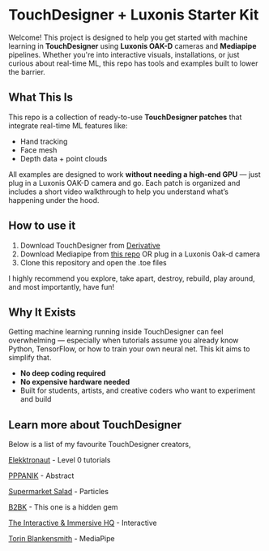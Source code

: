 # TouchDesigner + Luxonis Starter Kit

Welcome! This project is designed to help you get started with machine learning in **TouchDesigner** using **Luxonis OAK-D** cameras and **Mediapipe** pipelines. Whether you're into interactive visuals, installations, or just curious about real-time ML, this repo has tools and examples built to lower the barrier.

## What This Is

This repo is a collection of ready-to-use **TouchDesigner patches** that integrate real-time ML features like:

- Hand tracking
- Face mesh
- Depth data + point clouds

All examples are designed to work **without needing a high-end GPU** — just plug in a Luxonis OAK-D camera and go. Each patch is organized and includes a short video walkthrough to help you understand what’s happening under the hood.

## How to use it 
1. Download TouchDesigner from [Derivative](https://derivative.ca/)
2. Download Mediapipe from [this repo](https://github.com/torinmb/mediapipe-touchdesigner) OR plug in a Luxonis Oak-d camera
4. Clone this repository and open the .toe files
   
I highly recommend you explore, take apart, destroy, rebuild, play around, and most importantly, have fun!

## Why It Exists

Getting machine learning running inside TouchDesigner can feel overwhelming — especially when tutorials assume you already know Python, TensorFlow, or how to train your own neural net. This kit aims to simplify that.

- **No deep coding required**
- **No expensive hardware needed**
- Built for students, artists, and creative coders who want to experiment and build

## Learn more about TouchDesigner
Below is a list of my favourite TouchDesigner creators,

[Elekktronaut](https://www.youtube.com/@elekktronaut) - Level 0 tutorials

[PPPANIK](https://www.youtube.com/@pppanik007) - Abstract

[Supermarket Salad](https://www.youtube.com/@supermarketsallad) - Particles

[B2BK](https://www.youtube.com/@b2bk) - This one is a hidden gem

[The Interactive & Immersive HQ](https://www.youtube.com/@TheInteractiveImmersiveHQ) - Interactive

[Torin Blankensmith](https://www.youtube.com/@blankensmithing) - MediaPipe
